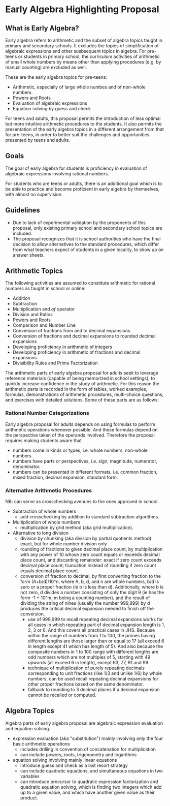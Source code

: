 # Early Algebra Highlighting Proposal

## What is Early Algebra?

Early algebra refers to arithmetic and the subset of algebra topics taught in primary and secondary schools. It excludes the topics of simplification of algebraic expressions and other susbsequent topics in algebra. For pre-teens or students in primary school, the curriculum activities of arithmetic of small whole numbers by means other than applying procedures (e.g. by manual counting) are excluded as well.

These are the early algebra topics for pre-teens:

- Arithmetic, especially of large whole numbes and of non-whole numbers.
- Powers and Roots
- Evaluation of algebraic expressions
- Equation solving by guess and check

For teens and adults, this proposal permits the introduction of less optimal but more intuitive arithmetic procedures to the students. It also permits the presentation of the early algebra topics in a different arrangement from that for pre-teens, in order to better suit the challenges and opportunities presented by teens and adults.

## Goals

The goal of early algebra for students is proficiency in evaluation of algebraic expressions involving rational numbers.

For students who are teens or adults, there is an additional goal which is to be able to practice and become proficient in early algebra by themselves, with almost no supervision.

## Guidelines

- Due to lack of experimental validation by the proponents of this proposal, only existing primary school and secondary school topics are included.
- The proposal recognizes that it is school authorities who have the final decision to allow alternatives to the standard procedures, which differ from what teachers expect of students in a given locality, to show up on answer sheets.

## Arithmetic Topics

The following activities are assumed to constitute arithmetic for rational numbers as taught in school or online:

- Addition
- Subtraction
- Multiplication and *of* operator
- Division and Ratios
- Powers and Roots
- Comparison and Number Line
- Conversion of fractions from and to decimal expansions
- Conversion of fractions and decimal expansions to rounded decimal expansions
- Developing proficiency in arithmetic of integers
- Developing proficiency in arithmetic of fractions and decimal expansions
- Divisibility Rules and Prime Factorization

The arithmetic parts of early algebra proposal for adults seek to leverage reference materials (capable of being memorized in school settings), to quickly increase confidence in the study of arithmetic. For this reason the arithmetic parts is recorded in the form of tables, worked examples, formulas, demonstrations of arithmetic procedures, multi-choice questions, and exercises with detailed solutions. Some of these parts are as follows:

### Rational Number Categorizations

Early algebra proposal for adults depends on using formulas to perform arithmetic operations whenever possible. And these formulas depend on the perspective taken of the operands involved. Therefore the proposal requires making students aware that

- numbers come in kinds or types, i.e. whole numbers, non-whole numbers.
- numbers have parts or perspectives, i.e. sign, magnitude, numerator, denominator.
- numbers can be presented in different formats, i.e. common fraction, mixed fraction, decimal expansion, standard form.

### Alternative Arithmetic Procedures

NB: can serve as crosschecking avenues to the ones approved in school.

- Subtraction of whole numbers
  - add crosschecking by addition to standard subtraction algorithms.
- Multiplication of whole numbers
  - multiplication by grid method (aka grid multiplication).
- Alternative to long division
  - division by chunking (aka division by partial quotients method): exact, but for whole number division only
  - rounding of fractions to given decimal place count, by multiplication with any power of 10 whose zero count equals or exceeds decimal place count, and discarding remainder: exact if zero count exceeds decimal place count; truncation instead of rounding if zero count equals decimal place count.
  - conversion of fraction to decimal, by first converting fraction to the form (A+b/d)/10^n, where A, b, d, and n are whole numbers, b/d is zero or a proper fraction (ie b is less than d). Additionally, where b is not zero, d divides a number consisting of only the digit 9 (ie has the form -1 + 10^m, m being a counting number), and the result of dividing the string of nines (usually the number 999,999) by d produces the critical decimal expansion needed to finish off the conversion.
    - use of 999,999 to recall repeating decimal expansions works for all cases in which repeating part of decimal expansion length is 1, 2, 3 or 6. And this covers all practical cases in JHS. Because within the range of numbers from 1 to 100, the primes having different lengths are those larger than or equal to 17 (all exceed 6 in length except 41 which has length of 5). And also because the composite numbers in 1 to 100 range with different lengths are odd numbers which are not multiples of 5, starting with 49 upwards (all exceed 6 in length), except 63, 77, 91 and 99.
    - technique of multiplication of purely repeating decimals corresponding to unit fractions (like 1/3 and unlike 1/6) by whole numbers, can be used recall repeating decimal expansions for other proper fractions based on the same denominator.
	- fallback to rounding to 3 decimal places if a decimal expansion cannot be recalled or computed.


## Algebra Topics

Algebra parts of early algebra proposal are algebraic expression evaluation and equation solving.

- expression evaluation (aka "substitution") mainly involving only the four basic arithmetic operations
  - includes drilling in convention of concatenation for multiplication
  - can include powers, roots, trigonometry and logarithms
- equation solving involving mainly linear equations
  - introduce guess and check as a last resort strategy
  - can include quadratic equations, and simultaneous equations in two variables
  - can introduce precursor to quadratic expression factorization and quadratic equation solving, which is finding two integers which add up to a given value, and which have another given value as their product.
